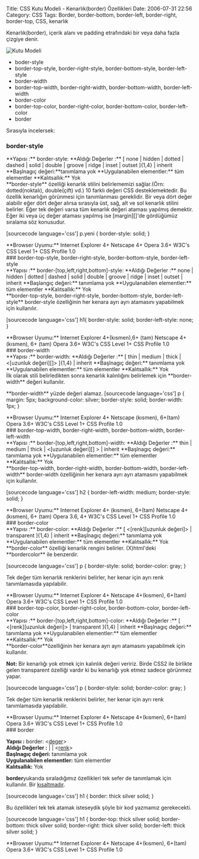 Title: CSS Kutu Modeli - Kenarlık(border) Özellikleri
Date: 2006-07-31 22:56
Category: CSS
Tags: Border, border-bottom, border-left, border-right, border-top, CSS, kenarlık

Kenarlık(border), içerik alanı ve padding etrafındaki bir veya daha
fazla çizgiye denir.<!--more-->

![Kutu Modeli][]

-   boder-style
-   border-top-style, border-right-style, border-bottom-style,
    border-left-style
-   border-width
-   border-top-width, border-right-width, border-bottom-width,
    border-left-width
-   border-color
-   border-top-color, border-right-color, border-bottom-color,
    border-left-color
-   border

Sırasıyla incelersek:

### border-style

<div class="cssozelliktanimi">
**Yapısı :** border-style: <deger>  
**Aldığı Değerler :** [ none | hidden | dotted | dashed | solid | double | groove | ridge | inset | outset ]{1,4} | inherit  
**Başlnagıç değeri:**tanımlama yok   
**Uygulanabilen elementler:** tüm elementler  
**Kalıtsallık:** Yok

</div>
**border-style** özelliği kenarlık stilini belirlememizi sağlar.(Örn:
dotted(noktalı), double(çift) vd.) 10 farklı değeri CSS
desteklemektedir. Bu özellik kenarlığın görünmesi için tanımlanması
gereklidir. Bir veya dört değer alabilir eğer dört değer alırsa
sırasıyla üst, sağ, alt ve sol kenarlık stilini belirler. Eğer tek
değeri varsa tüm kenarlık değeri ataması yapılmış demektir. Eğer iki
veya üç değer ataması yapılmış ise [margin][]'de gördüğümüz sıralama söz
konusudur.

[sourcecode language='css'] p.yeni { border-style: solid; }


<div class="tarayiciuyum">
**Browser Uyumu:**  
Internet Explorer 4+   
Netscape 4+   
Opera 3.6+  
W3C's CSS Level 1+  
CSS Profile 1.0

</div>
### border-top-style, border-right-style, border-bottom-style, border-left-style

<div class="cssozelliktanimi">
**Yapısı :** border-[top,left,right,bottom]-style: <deger>  
**Aldığı Değerler :** none | hidden | dotted | dashed | solid | double
| groove | ridge | inset | outset | inherit  
**Başlangıç değeri:** tanımlama yok   
**Uygulanabilen elementler:** tüm elementler  
**Kalıtsallık:** Yok

</div>
**border-top-style, border-right-style, border-bottom-style,
border-left-style** border-style özelliğinin her kenara ayrı ayrı
atamasını yapabilmek için kullanılır.

[sourcecode language='css'] h1{ border-style: solid; border-left-style:
none; } 

<div class="tarayiciuyum">
**Browser Uyumu:**  
Internet Explorer 4+(kısmen),6+ (tam)  
Netscape 4+(kısmen), 6+ (tam)  
Opera 3.6+  
W3C's CSS Level 1+  
CSS Profile 1.0

</div>
### border-width

<div class="cssozelliktanimi">
**Yapısı :** border-width: <deger>  
**Aldığı Değerler :** [ thin | medium | thick | <[uzunluk değeri][]> ]{1,4} | inherit  
**Başlnagıç değeri:** tanımlama yok  
**Uygulanabilen elementler:** tüm elementler  
**Kalıtsallık:** Yok

</div>
İlk olarak stili belirledikten sonra kenarlık kalınlığını belirlemek
için **border-width** değeri kullanılır.

<p>
**border-width** yüzde değeri alamaz. [sourcecode language='css'] p {
margin: 5px; background-color: silver; border-style: solid;
border-width: 1px; }

</ol>


<div class="tarayiciuyum">
**Browser Uyumu:**  
Internet Explorer 4+   
Netscape (kısmen), 6+(tam)   
Opera 3.6+  
W3C's CSS Level 1+  
CSS Profile 1.0

</div>
### border-top-width, border-right-width, border-bottom-width, border-left-width

<div class="cssozelliktanimi">
**Yapısı :** border-[top,left,right,bottom]-width: <deger>  
**Aldığı Değerler :** thin | medium | thick | <[uzunluk değeri][] > |
inherit  
**Başlnagıç değeri:** tanımlama yok  
**Uygulanabilen elementler:** tüm elementler  
**Kalıtsallık:** Yok

</div>
**border-top-width, border-right-width, border-bottom-width,
border-left-width** border-width özelliğinin her kenara ayrı ayrı
atamasını yapabilmek için kullanılır.

[sourcecode language='css'] h2 { border-left-width: medium;
border-style: solid; } 

<div class="tarayiciuyum">
**Browser Uyumu:**  
Internet Explorer 4+ (kısmen), 6+(tam)   
Netscape 4+(kısmen), 6+ (tam)  
Opera 3.6, 4+  
W3C's CSS Level 1+  
CSS Profile 1.0

</div>
### border-color

<div class="cssozelliktanimi">
**Yapısı :** border-color: <deger>  
**Aldığı Değerler :** [ <[renk][uzunluk değeri]> | transparent ]{1,4}
| inherit  
**Başlnagıç değeri:** tanımlama yok  
**Uygulanabilen elementler:** tüm elementler  
**Kalıtsallık:** Yok

</div>
**border-color** özelliği kenarlık rengini belirler. (X)html'deki
**bordercolor** ile benzerdir.

[sourcecode language='css'] p { border-style: solid; border-color: gray;
} 

Tek değer tüm kenarlık renklerini belirler, her kenar için ayrı renk
tanımlamasıda yapılabilir.

<div class="tarayiciuyum">
**Browser Uyumu:**  
Internet Explorer 4+  
Netscape 4+(kısmen), 6+(tam)  
Opera 3.6+  
W3C's CSS Level 1+  
CSS Profile 1.0

</div>
### border-top-color, border-right-color, border-bottom-color, border-left-color

<div class="cssozelliktanimi">
**Yapısı :** border-[top,left,right,bottom]-color: <deger>  
**Aldığı Değerler :** [ <[renk][uzunluk değeri]> | transparent ]{1,4}
| inherit  
**Başlnagıç değeri:** tanımlama yok  
**Uygulanabilen elementler:** tüm elementler  
**Kalıtsallık:** Yok

</div>
**border-color**özelliğinin her kenara ayrı ayrı atamasını yapabilmek
için kullanılır.

**Not:** Bir kenarlığı yok etmek için kalınlık değeri veririz. Birde
CSS2 ile birlikte gelen transparent özelliği vardır ki bu kenarlığı yok
etmez sadece görünmez yapar.

[sourcecode language='css'] p { border-style: solid; border-color: gray;
} 

Tek değer tüm kenarlık renklerini belirler, her kenar için ayrı renk
tanımlamasıda yapılabilir.

<div class="tarayiciuyum">
**Browser Uyumu:**  
Internet Explorer 4+  
Netscape 4+(kısmen), 6+(tam)  
Opera 3.6+  
W3C's CSS Level 1+  
CSS Profile 1.0

</div>
### border

**Yapısı :** border: <[deger][uzunluk değeri]>  
**Aldığı Değerler :** <border-width> | <border-style> |
<[renk][uzunluk değeri]>   
**Başlnagıç değeri:** tanımlama yok  
**Uygulanabilen elementler:** tüm elementler  
**Kalıtsallık:** Yok

**border**yukarıda sıraladığımız özellikleri tek sefer de tanımlamak
için kullanılır. Bir [kısaltmadır][].

[sourcecode language='css'] h1 { border: thick silver solid; }


Bu özellikleri tek tek atamak isteseydik şöyle bir kod yazmamız
gerekecekti.

[sourcecode language='css'] h1 { border-top: thick silver solid;
border-bottom: thick silver solid; border-right: thick silver solid;
border-left: thick silver solid; }

<div class="tarayiciuyum">
**Browser Uyumu:**  
Internet Explorer 4+  
Netscape 4+(kısmen), 6+(tam)  
Opera 3.6+  
W3C's CSS Level 1+  
CSS Profile 1.0

</div>
</p>

  [Kutu Modeli]: http://fatihhayrioglu.com/images/basit_boxmodel.gif
  [margin]: http://www.fatihhayrioglu.com/?p=6#more-6
  [uzunluk değeri]: http://www.fatihhayrioglu.com/?p=95
  [kısaltmadır]: http://www.fatihhayrioglu.com/?p=6
